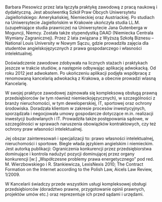 Barbara Piesowicz przez lata łączyła praktykę zawodową z pracą naukową i dydaktyczną.
Jest absolwentką Szkół Praw Obcych Uniwersytetu Jagiellońskiego: Amerykańskiej, Niemieckiej oraz Austriackiej. Po studiach na Uniwersytecie Jagiellońskim w Krakowie ukończyła studia LL.M. (uzupełniające studia prawnicze) na Uniwersytecie Jana Gutenberga w Moguncji, Niemcy. Została także stypendystką DAAD (Niemiecka Centrala Wymiany Zagranicznej). Przez 2 lata związana z Wyższą Szkołą Biznesu – National Louis University w Nowym Sączu, gdzie prowadziła zajęcia dla studentów angielskojęzycznych z prawa gospodarczego i własności intelektualnej. 

Doświadczenie zawodowe zdobywała na licznych stażach i praktykach jeszcze w trakcie studiów, a następnie odbywając aplikację adwokacką. Od roku 2012 jest adwokatem. Po ukończeniu aplikacji podjęła współpracę z renomowaną kancelarią adwokacką z Krakowa, a obecnie prowadzi wlasną Kancelarię.
    
W swojej praktyce zawodowej zajmowała się kompleksową obsługą prawną przedsiębiorców (w tym również niemieckojęzycznych), w szczególności z branży nieruchomości, w tym deweloperskiej, IT, sportowej oraz ochrony środowiska. Doradzała klientom w zakresie procesów inwestycyjnych, sporządzała i negocjowała umowy gospodarcze dotyczące m.in. realizacji inwestycji budowlanych i IT. Prowadziła także postępowania sądowe, w szczególności w sprawach naruszenia obowiązków kontraktowych, czy też ochrony praw własności intelektualnej.
    
Jej obszar zainteresowań i specjalizacji to: prawo własności intelektualnej, nieruchomości i sportowe. Biegle włada językiem angielskim i niemieckim. Jest autorką publikacji: Ograniczenia konkurencji przez przedsiębiorstwa dominujące i kontrola nadużyć pozycji dominującej przez organy konkurencji [w:] „Współczesne problemy prawa energetycznego” pod red. M. Wierzbowskiego i R. Stankiewicza, LexisNexis 2010;
The Contract Formation on the Internet according to the Polish Law, Aicels Law Review, 1/2009.
    
W Kancelarii świadczy przede wszystkim usługi kompleksowej obsługi przedsiębiorców (doradztwo prawne, przygotowanie opinii prawnych, projektów umów etc.) oraz reprezentuje ich przed sądami i urzędami.